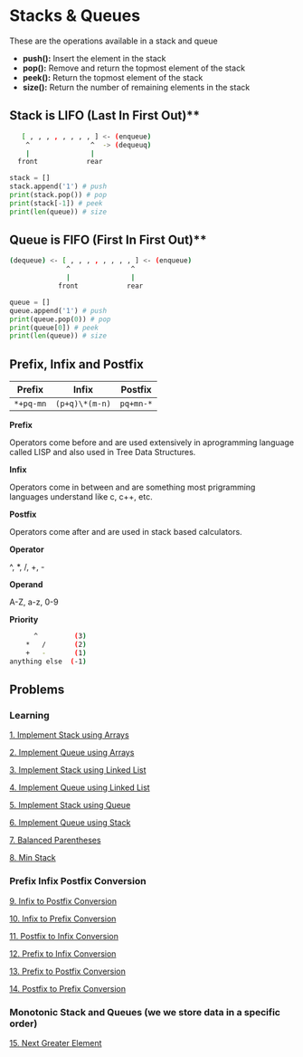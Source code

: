 # Stacks & Queues

These are the operations available in a stack and queue

- **push():** Insert the element in the stack
- **pop():** Remove and return the topmost element of the stack
- **peek():** Return the topmost element of the stack
- **size():** Return the number of remaining elements in the stack

## Stack is LIFO (Last In First Out)\*\*

```sh
   [ , , , , , , , , ] <- (enqueue)
    ^               ^  -> (dequeuq)
    |               |
  front            rear

```

```py
stack = []
stack.append('1') # push
print(stack.pop()) # pop
print(stack[-1]) # peek
print(len(queue)) # size
```

## Queue is FIFO (First In First Out)\*\*

```sh
(dequeue) <- [ , , , , , , , , ] <- (enqueue)
              ^               ^
              |               |
            front            rear

```

```py
queue = []
queue.append('1') # push
print(queue.pop(0)) # pop
print(queue[0]) # peek
print(len(queue)) # size
```

## Prefix, Infix and Postfix

|  Prefix   |     Infix      |  Postfix  |
| :-------: | :------------: | :-------: |
| `*+pq-mn` | `(p+q)\*(m-n)` | `pq+mn-*` |

**Prefix**

Operators come before and are used extensively in aprogramming language called LISP and also used in Tree Data Structures.

**Infix**

Operators come in between and are something most prigramming languages understand like c, c++, etc.

**Postfix**

Operators come after and are used in stack based calculators.

**Operator**

^, \*, /, +, -

**Operand**

A-Z, a-z, 0-9

**Priority**

```sh
      ^         (3)
    *   /       (2)
    +   -       (1)
anything else  (-1)
```

## Problems

### Learning

[1. Implement Stack using Arrays](1-implement-stack-using-arrays.md)

[2. Implement Queue using Arrays](1-implement-queue-using-arrays.md)

[3. Implement Stack using Linked List](3-implement-stack-using-linked-list.md)

[4. Implement Queue using Linked List](4-implement-queue-using-linked-list.md)

[5. Implement Stack using Queue](5-implement-stack-using-queue.md)

[6. Implement Queue using Stack](6-implement-queue-using-stack.md)

[7. Balanced Parentheses](7-balanced-parentheses.md)

[8. Min Stack](8-min-stack.md)

### Prefix Infix Postfix Conversion

[9. Infix to Postfix Conversion](9-infix-to-postfix.md)

[10. Infix to Prefix Conversion](10-infix-to-prefix.md)

[11. Postfix to Infix Conversion](11-postfix-to-infix.md)

[12. Prefix to Infix Conversion](12-prefix-to-infix.md)

[13. Prefix to Postfix Conversion](13-prefix-to-postfix.md)

[14. Postfix to Prefix Conversion](14-postfix-to-prefix.md)

### Monotonic Stack and Queues (we we store data in a specific order)

[15. Next Greater Element](15-next-greater-element.md)
